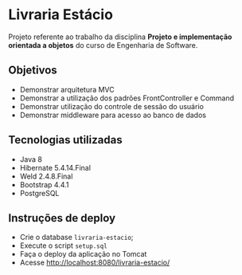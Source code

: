 # Livraria Estácio

Projeto referente ao trabalho da disciplina **Projeto e implementação orientada a objetos** do curso de Engenharia de Software.

## Objetivos

- Demonstrar arquitetura MVC
- Demonstrar a utilização dos padrões FrontController e Command
- Demonstrar utilização do controle de sessão do usuário
- Demonstrar middleware para acesso ao banco de dados

## Tecnologias utilizadas

- Java 8
- Hibernate 5.4.14.Final
- Weld 2.4.8.Final
- Bootstrap 4.4.1
- PostgreSQL

## Instruções de deploy

- Crie o database `livraria-estacio`;
- Execute o script `setup.sql`
- Faça o deploy da aplicação no Tomcat  
- Acesse [http://localhost:8080/livraria-estacio/](http://localhost:8080/livraria-estacio/)